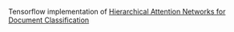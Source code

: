 Tensorflow implementation of [Hierarchical Attention Networks for Document Classification](https://www.cs.cmu.edu/~diyiy/docs/naacl16.pdf)
